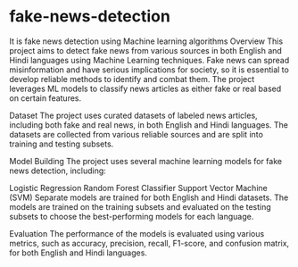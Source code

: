 # fake-news-detection
It is fake news detection using Machine learning algorithms
Overview
This project aims to detect fake news from various sources in both English and Hindi languages using Machine Learning techniques. 
Fake news can spread misinformation and have serious implications for society, so it is essential to develop reliable methods to 
identify and combat them. The project leverages ML models to classify news articles as either fake or real based on certain features.

Dataset
The project uses curated datasets of labeled news articles, including both fake and real news, in both English and Hindi languages. 
The datasets are collected from various reliable sources and are split into training and testing subsets.

Model Building
The project uses several machine learning models for fake news detection, including:

Logistic Regression
Random Forest Classifier
Support Vector Machine (SVM)
Separate models are trained for both English and Hindi datasets. The models are trained on the training subsets and evaluated 
on the testing subsets to choose the best-performing models for each language.

Evaluation
The performance of the models is evaluated using various metrics, such as accuracy, precision, recall, F1-score, and confusion 
matrix, for both English and Hindi languages.

